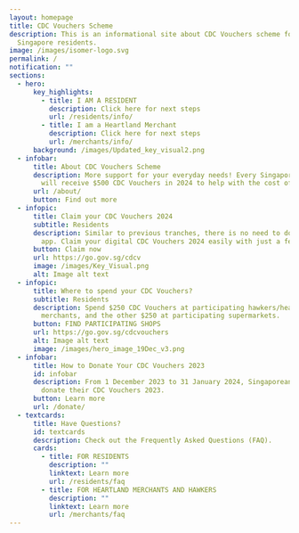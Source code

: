 ```yaml
---
layout: homepage
title: CDC Vouchers Scheme
description: This is an informational site about CDC Vouchers scheme for
  Singapore residents.
image: /images/isomer-logo.svg
permalink: /
notification: ""
sections:
  - hero:
      key_highlights:
        - title: I AM A RESIDENT
          description: Click here for next steps
          url: /residents/info/
        - title: I am a Heartland Merchant
          description: Click here for next steps
          url: /merchants/info/
      background: /images/Updated_key_visual2.png
  - infobar:
      title: About CDC Vouchers Scheme
      description: More support for your everyday needs! Every Singapore household
        will receive $500 CDC Vouchers in 2024 to help with the cost of living.
      url: /about/
      button: Find out more
  - infopic:
      title: Claim your CDC Vouchers 2024
      subtitle: Residents
      description: Similar to previous tranches, there is no need to download a mobile
        app. Claim your digital CDC Vouchers 2024 easily with just a few taps.
      button: Claim now
      url: https://go.gov.sg/cdcv
      image: /images/Key_Visual.png
      alt: Image alt text
  - infopic:
      title: Where to spend your CDC Vouchers?
      subtitle: Residents
      description: Spend $250 CDC Vouchers at participating hawkers/heartland
        merchants, and the other $250 at participating supermarkets.
      button: FIND PARTICIPATING SHOPS
      url: https://go.gov.sg/cdcvouchers
      alt: Image alt text
      image: /images/hero_image_19Dec_v3.png
  - infobar:
      title: How to Donate Your CDC Vouchers 2023
      id: infobar
      description: From 1 December 2023 to 31 January 2024, Singaporean households can
        donate their CDC Vouchers 2023.
      button: Learn more
      url: /donate/
  - textcards:
      title: Have Questions?
      id: textcards
      description: Check out the Frequently Asked Questions (FAQ).
      cards:
        - title: FOR RESIDENTS
          description: ""
          linktext: Learn more
          url: /residents/faq
        - title: FOR HEARTLAND MERCHANTS AND HAWKERS
          description: ""
          linktext: Learn more
          url: /merchants/faq
---
```

